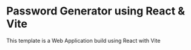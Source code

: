 # Password Generator using React & Vite

This template is a Web Application build using React with Vite
